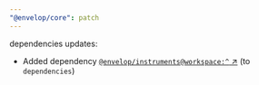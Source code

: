 ```yaml
---
"@envelop/core": patch
---
```

dependencies updates:
  - Added dependency [`@envelop/instruments@workspace:^` ↗︎](https://www.npmjs.com/package/@envelop/instruments/v/workspace:^) (to `dependencies`)
